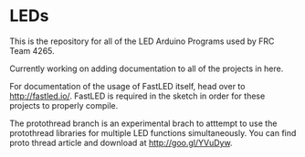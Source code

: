 # LEDs
This is the repository for all of the LED Arduino Programs used by FRC Team 4265.

Currently working on adding documentation to all of the projects in here.

For documentation of the usage of FastLED itself, head over to http://fastled.io/. FastLED is required in the sketch in order for these projects to properly compile.

The protothread branch is an experimental brach to atttempt to use the protothread libraries for multiple LED functions simultaneously. You can find proto thread article and download at http://goo.gl/YVuDyw.

